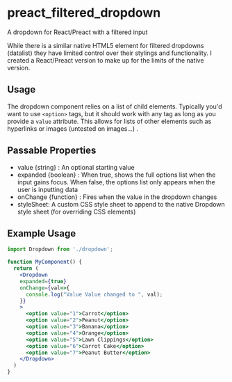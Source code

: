 # preact_filtered_dropdown

A dropdown for React/Preact with a filtered input

While there is a similar native HTML5 element for filtered dropdowns (datalist) they have limited control over their stylings and functionality.  I created a React/Preact version to make up for the limits of the native version.

## Usage

The dropdown component relies on a list of child elements.  Typically you'd want to use `<option>` tags, but it should work with any tag as long as you provide a `value` attribute.  This allows for lists of other elements such as hyperlinks or images (untested on images...) .

## Passable Properties
* value {string} : An optional starting value
* expanded {boolean} : When true, shows the full options list when the input gains focus.  When false, the options list only appears when the user is inputting data
* onChange {function} : Fires when the value in the dropdown changes
* styleSheet:  A custom CSS style sheet to append to the native Dropdown style sheet (for overriding CSS elements)

## Example Usage

```jsx
import Dropdown from './dropdown';

function MyComponent() {
  return (
    <Dropdown
    expanded={true}
    onChange={val=>{
      console.log("Value Value changed to ", val);
    }}
    >
      <option value="1">Carrot</option>
      <option value="2">Peanut</option>
      <option value="3">Banana</option>
      <option value="4">Orange</option>
      <option value="5">Lawn Clippings</option>
      <option value="6">Carrot Cake</option>
      <option value="7">Peanut Butter</option>
    </Dropdown>
  )
}

```
